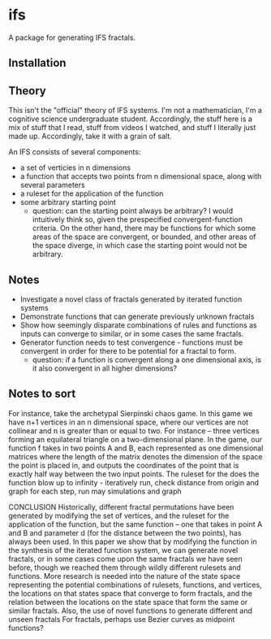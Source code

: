 # ifs

A package for generating IFS fractals.

## Installation

## Theory

This isn't the "official" theory of IFS systems. I'm not a mathematician, I'm a cognitive science undergraduate student. Accordingly, the stuff here is a mix of stuff that I read, stuff from videos I watched, and stuff I literally just made up. Accordingly, take it with a grain of salt.

An IFS consists of several components:

* a set of verticies in n dimensions
* a function that accepts two points from n dimensional space, along with several parameters
* a ruleset for the application of the function
* some arbitrary starting point
  + question: can the starting point always be arbitrary? I would intuitively think so, given the prespecified convergent-function criteria. On the other hand, there may be functions for which some areas of the space are convergent, or bounded, and other areas of the space diverge, in which case the starting point would not be arbitrary.

## Notes

* Investigate a novel class of fractals generated by iterated function systems
* Demonstrate functions that can generate previously unknown fractals
* Show how seemingly disparate combinations of rules and functions as inputs can converge to similar, or in some cases the same fractals.
* Generator function needs to test convergence - functions must be convergent in order for there to be potential for a fractal to form.
  + question: if a function is convergent along a one dimensional axis, is it also convergent in all higher dimensions?

## Notes to sort

For instance, take the archetypal Sierpinski chaos game.
In this game we have n+1 vertices in an n dimensional space, where our vertices are not collinear and n is greater than or equal to two. For instance – three vertices forming an equilateral triangle on a two-dimensional plane.
In the game, our function f takes in two points A and B, each represented as one dimensional matrices where the length of the matrix denotes the dimension of the space the point is placed in, and outputs the coordinates of the point that is exactly half way between the two input points.
The ruleset for the
does the function blow up to infinity - iteratively run, check distance from origin and graph for each step, run may simulations and graph

CONCLUSION
Historically, different fractal permutations have been generated by modifying the set of vertices, and the ruleset for the application of the function, but the same function – one that takes in point A and B and parameter d (for the distance between the two points), has always been used. In this paper we show that by modifying the function in the synthesis of the iterated function system, we can generate novel fractals, or in some cases come upon the same fractals we have seen before, though we reached them through wildly different rulesets and functions.
More research is needed into the nature of the state space representing the potential combinations of rulesets, functions, and vertices, the locations on that states space that converge to form fractals, and the relation between the locations on the state space that form the same or similar fractals. Also, the use of novel functions to generate different and unseen fractals
For fractals, perhaps use Bezier curves as midpoint functions?
